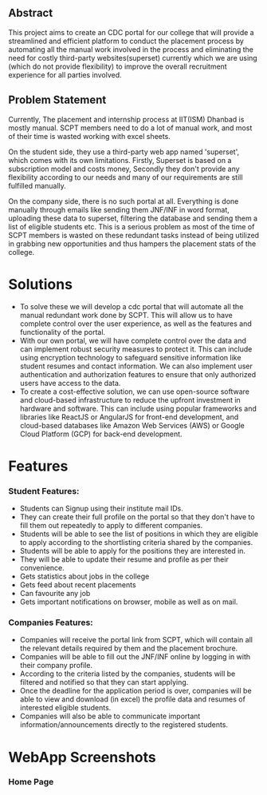 ## Abstract
This project aims to create an CDC portal for our college that will provide a streamlined
and efficient platform to conduct the placement process by automating all the manual work involved in the process and eliminating the need for costly third-party websites(superset) currently which we are using (which do not provide flexibility) to improve the overall recruitment experience for all parties involved.

## Problem Statement
Currently, The placement and internship process at IIT(ISM) Dhanbad is mostly manual. SCPT members need to do a lot of manual work, and most of their time is wasted working with excel sheets.

On the student side, they use a third-party web app named 'superset', which comes with its own limitations.
Firstly, Superset is based on a subscription model and costs money, Secondly they don't provide any flexibility according to our needs and many of our requirements are still fulfilled manually.

On the company side, there is no such portal at all. Everything is done manually
through emails like sending them JNF/INF in word format, uploading these data to
superset, filtering the database and sending them a list of eligible students etc.
This is a serious problem as most of the time of SCPT members is wasted on these
redundant tasks instead of being utilized in grabbing new opportunities and thus
hampers the placement stats of the college.

# Solutions
* To solve these we will develop a cdc portal that will automate all the manual redundant work done by SCPT. This will allow us to have complete control over the user experience, as well as the features and functionality of the portal.
* With our own portal, we will have complete control over the data and can implement robust security measures to protect it. This can include using encryption technology to safeguard sensitive information like student resumes and contact information. We can also implement user authentication and authorization features to ensure that only authorized users have access to the data.
* To create a cost-effective solution, we can use open-source software and cloud-based infrastructure to reduce the upfront investment in hardware and software. This can include using popular frameworks and libraries like ReactJS or AngularJS for front-end development, and cloud-based databases like Amazon Web Services (AWS) or Google Cloud Platform (GCP) for back-end development. 

# Features

### Student Features:
* Students can Signup using their institute mail IDs.
* They can create their full profile on the portal so that they don't have to fill
them out repeatedly to apply to different companies.
* Students will be able to see the list of positions in which they are eligible to
apply according to the shortlisting criteria shared by the companies.
* Students will be able to apply for the positions they are interested in.
* They will be able to update their resume and profile as per their convenience.
* Gets statistics about jobs in the college
* Gets feed about recent placements
* Can favourite any job
* Gets important notifications on browser, mobile as well as on mail.

### Companies Features:
* Companies will receive the portal link from SCPT, which will contain all the
relevant details required by them and the placement brochure.
* Companies will be able to fill out the JNF/INF online by logging in with their
company profile.
* According to the criteria listed by the companies, students will be filtered
and notified so that they can start applying.
* Once the deadline for the application period is over, companies will be able
to view and download (in excel) the profile data and resumes of interested
eligible students.
* Companies will also be able to communicate important
information/announcements directly to the registered students.

# WebApp Screenshots

### Home Page
